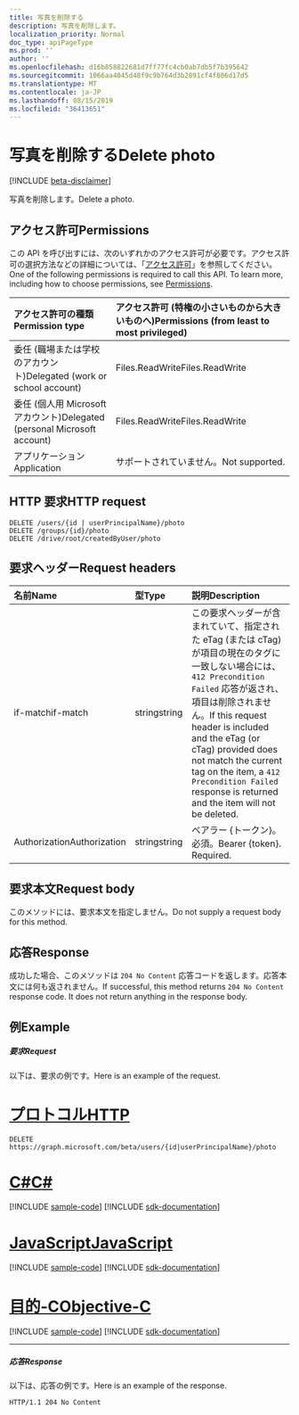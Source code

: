 ```yaml
---
title: 写真を削除する
description: 写真を削除します。
localization_priority: Normal
doc_type: apiPageType
ms.prod: ''
author: ''
ms.openlocfilehash: d16b858822681d7ff77fc4cb0ab7db5f7b395642
ms.sourcegitcommit: 1066aa4045d48f9c9b764d3b2891cf4f806d17d5
ms.translationtype: MT
ms.contentlocale: ja-JP
ms.lasthandoff: 08/15/2019
ms.locfileid: "36413651"
---
```

# <a name="delete-photo"></a><span data-ttu-id="bbbed-103">写真を削除する</span><span class="sxs-lookup"><span data-stu-id="bbbed-103">Delete photo</span></span>

[!INCLUDE [beta-disclaimer](../../includes/beta-disclaimer.md)]

<span data-ttu-id="bbbed-104">写真を削除します。</span><span class="sxs-lookup"><span data-stu-id="bbbed-104">Delete a photo.</span></span>
## <a name="permissions"></a><span data-ttu-id="bbbed-105">アクセス許可</span><span class="sxs-lookup"><span data-stu-id="bbbed-105">Permissions</span></span>
<span data-ttu-id="bbbed-p101">この API を呼び出すには、次のいずれかのアクセス許可が必要です。アクセス許可の選択方法などの詳細については、「[アクセス許可](/graph/permissions-reference)」を参照してください。</span><span class="sxs-lookup"><span data-stu-id="bbbed-p101">One of the following permissions is required to call this API. To learn more, including how to choose permissions, see [Permissions](/graph/permissions-reference).</span></span>

|<span data-ttu-id="bbbed-108">アクセス許可の種類</span><span class="sxs-lookup"><span data-stu-id="bbbed-108">Permission type</span></span>      | <span data-ttu-id="bbbed-109">アクセス許可 (特権の小さいものから大きいものへ)</span><span class="sxs-lookup"><span data-stu-id="bbbed-109">Permissions (from least to most privileged)</span></span>              |
|:--------------------|:---------------------------------------------------------|
|<span data-ttu-id="bbbed-110">委任 (職場または学校のアカウント)</span><span class="sxs-lookup"><span data-stu-id="bbbed-110">Delegated (work or school account)</span></span> | <span data-ttu-id="bbbed-111">Files.ReadWrite</span><span class="sxs-lookup"><span data-stu-id="bbbed-111">Files.ReadWrite</span></span>    |
|<span data-ttu-id="bbbed-112">委任 (個人用 Microsoft アカウント)</span><span class="sxs-lookup"><span data-stu-id="bbbed-112">Delegated (personal Microsoft account)</span></span> | <span data-ttu-id="bbbed-113">Files.ReadWrite</span><span class="sxs-lookup"><span data-stu-id="bbbed-113">Files.ReadWrite</span></span>    |
|<span data-ttu-id="bbbed-114">アプリケーション</span><span class="sxs-lookup"><span data-stu-id="bbbed-114">Application</span></span> | <span data-ttu-id="bbbed-115">サポートされていません。</span><span class="sxs-lookup"><span data-stu-id="bbbed-115">Not supported.</span></span> |

## <a name="http-request"></a><span data-ttu-id="bbbed-116">HTTP 要求</span><span class="sxs-lookup"><span data-stu-id="bbbed-116">HTTP request</span></span>
<!-- { "blockType": "ignored" } -->
```http
DELETE /users/{id | userPrincipalName}/photo
DELETE /groups/{id}/photo
DELETE /drive/root/createdByUser/photo

```
## <a name="request-headers"></a><span data-ttu-id="bbbed-117">要求ヘッダー</span><span class="sxs-lookup"><span data-stu-id="bbbed-117">Request headers</span></span>
| <span data-ttu-id="bbbed-118">名前</span><span class="sxs-lookup"><span data-stu-id="bbbed-118">Name</span></span>       | <span data-ttu-id="bbbed-119">型</span><span class="sxs-lookup"><span data-stu-id="bbbed-119">Type</span></span> | <span data-ttu-id="bbbed-120">説明</span><span class="sxs-lookup"><span data-stu-id="bbbed-120">Description</span></span>|
|:---------------|:--------|:----------|
| <span data-ttu-id="bbbed-121">if-match</span><span class="sxs-lookup"><span data-stu-id="bbbed-121">if-match</span></span>  | <span data-ttu-id="bbbed-122">string</span><span class="sxs-lookup"><span data-stu-id="bbbed-122">string</span></span>  | <span data-ttu-id="bbbed-123">この要求ヘッダーが含まれていて、指定された eTag (または cTag) が項目の現在のタグに一致しない場合には、`412 Precondition Failed` 応答が返され、項目は削除されません。</span><span class="sxs-lookup"><span data-stu-id="bbbed-123">If this request header is included and the eTag (or cTag) provided does not match the current tag on the item, a `412 Precondition Failed` response is returned and the item will not be deleted.</span></span>|
| <span data-ttu-id="bbbed-124">Authorization</span><span class="sxs-lookup"><span data-stu-id="bbbed-124">Authorization</span></span>  | <span data-ttu-id="bbbed-125">string</span><span class="sxs-lookup"><span data-stu-id="bbbed-125">string</span></span>  | <span data-ttu-id="bbbed-p102">ベアラー {トークン}。必須。</span><span class="sxs-lookup"><span data-stu-id="bbbed-p102">Bearer {token}. Required.</span></span> |

## <a name="request-body"></a><span data-ttu-id="bbbed-128">要求本文</span><span class="sxs-lookup"><span data-stu-id="bbbed-128">Request body</span></span>
<span data-ttu-id="bbbed-129">このメソッドには、要求本文を指定しません。</span><span class="sxs-lookup"><span data-stu-id="bbbed-129">Do not supply a request body for this method.</span></span>

## <a name="response"></a><span data-ttu-id="bbbed-130">応答</span><span class="sxs-lookup"><span data-stu-id="bbbed-130">Response</span></span>

<span data-ttu-id="bbbed-p103">成功した場合、このメソッドは `204 No Content` 応答コードを返します。応答本文には何も返されません。</span><span class="sxs-lookup"><span data-stu-id="bbbed-p103">If successful, this method returns `204 No Content` response code. It does not return anything in the response body.</span></span>

## <a name="example"></a><span data-ttu-id="bbbed-133">例</span><span class="sxs-lookup"><span data-stu-id="bbbed-133">Example</span></span>
##### <a name="request"></a><span data-ttu-id="bbbed-134">要求</span><span class="sxs-lookup"><span data-stu-id="bbbed-134">Request</span></span>
<span data-ttu-id="bbbed-135">以下は、要求の例です。</span><span class="sxs-lookup"><span data-stu-id="bbbed-135">Here is an example of the request.</span></span>

# <a name="httptabhttp"></a>[<span data-ttu-id="bbbed-136">プロトコル</span><span class="sxs-lookup"><span data-stu-id="bbbed-136">HTTP</span></span>](#tab/http)
<!-- {
  "blockType": "request",
  "name": "delete_photo"
}-->
```http
DELETE https://graph.microsoft.com/beta/users/{id|userPrincipalName}/photo
```
# <a name="ctabcsharp"></a>[<span data-ttu-id="bbbed-137">C#</span><span class="sxs-lookup"><span data-stu-id="bbbed-137">C#</span></span>](#tab/csharp)
[!INCLUDE [sample-code](../includes/snippets/csharp/delete-photo-csharp-snippets.md)]
[!INCLUDE [sdk-documentation](../includes/snippets/snippets-sdk-documentation-link.md)]

# <a name="javascripttabjavascript"></a>[<span data-ttu-id="bbbed-138">JavaScript</span><span class="sxs-lookup"><span data-stu-id="bbbed-138">JavaScript</span></span>](#tab/javascript)
[!INCLUDE [sample-code](../includes/snippets/javascript/delete-photo-javascript-snippets.md)]
[!INCLUDE [sdk-documentation](../includes/snippets/snippets-sdk-documentation-link.md)]

# <a name="objective-ctabobjc"></a>[<span data-ttu-id="bbbed-139">目的-C</span><span class="sxs-lookup"><span data-stu-id="bbbed-139">Objective-C</span></span>](#tab/objc)
[!INCLUDE [sample-code](../includes/snippets/objc/delete-photo-objc-snippets.md)]
[!INCLUDE [sdk-documentation](../includes/snippets/snippets-sdk-documentation-link.md)]

---

##### <a name="response"></a><span data-ttu-id="bbbed-140">応答</span><span class="sxs-lookup"><span data-stu-id="bbbed-140">Response</span></span>
<span data-ttu-id="bbbed-141">以下は、応答の例です。</span><span class="sxs-lookup"><span data-stu-id="bbbed-141">Here is an example of the response.</span></span>
<!-- {
  "blockType": "response",
  "truncated": false
} -->
```http
HTTP/1.1 204 No Content
```

<!-- uuid: 8fcb5dbc-d5aa-4681-8e31-b001d5168d79
2015-10-25 14:57:30 UTC -->
<!--
{
  "type": "#page.annotation",
  "description": "Delete photo",
  "keywords": "",
  "section": "documentation",
  "tocPath": "",
  "suppressions": [
  ]
}
-->
